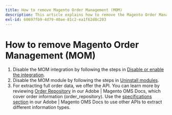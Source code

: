 ```yaml
---
title: How to remove Magento Order Management (MOM)
description: This article explains how to remove the Magento Order Management (MOM) system.
exl-id: 60697fb9-4d79-40ae-81c2-ea1f62d8c203
---
```

# How to remove Magento Order Management (MOM)

1. Disable the MOM integration by following the steps in [Disable or enable the integration](/docs/commerce-admin/systems/integrations/mcom.html#disable-or-enable-the-integration).
1. Disable the MOM module by following the steps in [Uninstall modules](/docs/commerce-operations/installation-guide/tutorials/uninstall-modules.html).
1. For extracting full order data, we offer the API. You can learn more by reviewing [Order Repository](https://omsdocs.magento.com/specifications/#magento.sales.order_repository) in our Adobe | Magento OMS Docs, which cover order information (order_repository). Use the [specifications section](https://omsdocs.magento.com/specifications/#services) in our Adobe | Magento OMS Docs to use other APIs to extract different information types.
